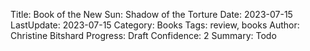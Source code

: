 Title: Book of the New Sun: Shadow of the Torture
Date: 2023-07-15
LastUpdate: 2023-07-15
Category: Books
Tags: review, books
Author: Christine Bitshard
Progress: Draft
Confidence: 2
Summary: Todo